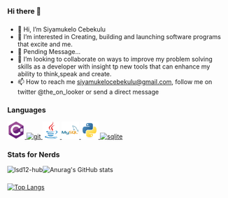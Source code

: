 ### Hi there 👋

###
- 👋 Hi, I’m Siyamukelo Cebekulu
- 👀 I’m interested in Creating, building and launching software programs that excite and me.
- 🌱 Pending Message... 
- 💞️ I’m looking to collaborate on ways to improve my problem solving skills as a developer with insight tp new tools that can enhance my ability to think,speak and create.
- 📫 How to reach me siyamukelocebekulu@gmail.com, follow me on twitter @the_on_looker or send a direct message
###

### Languages
<p align="left"> <a href="https://www.w3schools.com/cs/" target="_blank" rel="noreferrer">
<img src="https://raw.githubusercontent.com/devicons/devicon/master/icons/csharp/csharp-original.svg" alt="csharp" width="40" height="40"/> </a> <a href="https://git-scm.com/" target="_blank" rel="noreferrer"> <img src="https://www.vectorlogo.zone/logos/git-scm/git-scm-icon.svg" alt="git" width="40" height="40"/> </a> <a href="https://www.java.com" target="_blank" rel="noreferrer"> <img src="https://raw.githubusercontent.com/devicons/devicon/master/icons/java/java-original.svg" alt="java" width="40" height="40"/> </a> <a href="https://www.mysql.com/" target="_blank" rel="noreferrer"> <img src="https://raw.githubusercontent.com/devicons/devicon/master/icons/mysql/mysql-original-wordmark.svg" alt="mysql" width="40" height="40"/> </a> <a href="https://www.python.org" target="_blank" rel="noreferrer"> <img src="https://raw.githubusercontent.com/devicons/devicon/master/icons/python/python-original.svg" alt="python" width="40" height="40"/> </a> <a href="https://www.sqlite.org/" target="_blank" rel="noreferrer"> <img src="https://www.vectorlogo.zone/logos/sqlite/sqlite-icon.svg" alt="sqlite" width="40" height="40"/> </a> </p>

### Stats for Nerds
<p><img align="left" src="https://github-readme-stats.vercel.app/api/top-langs?username=lsd12-hub&show_icons=true&locale=en&layout=compact" alt="lsd12-hub" /></p>

![Anurag's GitHub stats](https://github-readme-stats.vercel.app/api?username=Siyamukelo00Cebekulu&show_icons=true&theme=tokyonight)
###
[![Top Langs](https://github-readme-stats.vercel.app/api/top-langs/?username=Siyamukelo00Cebekulu&hide_progress=true&layout=compact)](https://github.com/anuraghazra/github-readme-stats)

